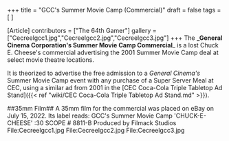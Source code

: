 +++
title = "GCC's Summer Movie Camp (Commercial)"
draft = false
tags = [ ]

[Article]
contributors = ["The 64th Gamer"]
gallery = ["Cecreelgcc1.jpg","Cecreelgcc2.jpg","Cecreelgcc3.jpg"]
+++
The **_General Cinema Corporation's Summer Movie Camp Commercial**_ is a lost Chuck E. Cheese's commercial advertising the 2001 Summer Movie Camp deal at select movie theatre locations.

It is theorized to advertise the free admission to a _General Cinema's_ Summer Movie Camp event with any purchase of a Super Server Meal at CEC, using a similar ad from 2001 in the [CEC Coca-Cola Triple Tabletop Ad Stand]({{< ref "wiki/CEC Coca-Cola Triple Tabletop Ad Stand.md" >}}).

##35mm Film##
A 35mm film for the commercial was placed on eBay on July 15, 2022. Its label reads:
 GCC's Summer Movie Camp
 'CHUCK-E-CHEESE'
 :30 SCOPE # 8811-B
 Produced by Filmack Studios
<gallery>
File:Cecreelgcc1.jpg
File:Cecreelgcc2.jpg
File:Cecreelgcc3.jpg
</gallery>
